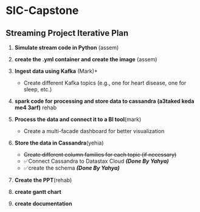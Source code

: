 # SIC-Capstone
## Streaming Project Iterative Plan

1. **Simulate stream code in Python** (assem)
2. **create the .yml container and create the image** (assem)
   
3. **Ingest data using Kafka** (Mark)+
   - Create different Kafka topics (e.g., one for heart disease, one for sleep, etc.)
4. **spark code for processing and store data to cassandra (a3taked keda me4 3arf)** rehab

4. **Process the data and connect it to a BI tool**(mark)
   - Create a multi-facade dashboard for better visualization

5. **Store the data in Cassandra**(yehia)
   - <del>Create different column families for each topic (if necessary)</del>
   - ✅Connect Cassandra to Datastax Cloud _**(Done By Yahya)**_
   - ✅create the schema _**(Done By Yahya)**_

6. **Create the PPT**(rehab)
7. **create gantt chart**
8. **create documentation**
